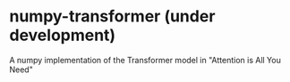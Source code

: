 # numpy-transformer (under development)
A numpy implementation of the Transformer model in "Attention is All You Need"
